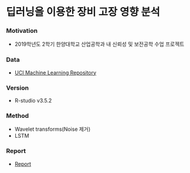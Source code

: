 # 딥러닝을 이용한 장비 고장 영향 분석

### Motivation
* 2019학년도 2학기 한양대학교 산업공학과 내 신뢰성 및 보전공학 수업 프로젝트

### Data
* [UCI Machine Learning Repository](https://archive.ics.uci.edu/ml/datasets/Condition+monitoring+of+hydraulic+systems#)

### Version
* R-studio v3.5.2

### Method
* Wavelet transforms(Noise 제거)
* LSTM

### Report
* [Report](https://drive.google.com/file/d/1P_BFP_9rWpZfOhI3m4XgoA5N0NWEQD3x/view?usp=sharing)
